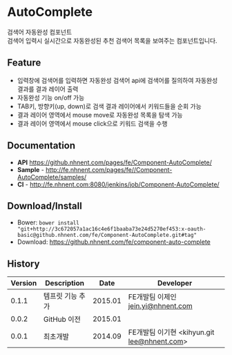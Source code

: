 AutoComplete
======================
검색어 자동완성 컴포넌트<br>
검색어 입력시 실시간으로 자동완성된 추천 검색어 목록을 보여주는 컴포넌트입니다.

## Feature
* 입력창에 검색어를 입력하면 자동완성 검색어 api에 검색어를 질의하여 자동완성 결과를 결과 레이어 출력
* 자동완성 기능 on/off 가능
* TAB키, 방향키(up, down)로 검색 결과 레이어에서 키워드들을 순회 가능
* 결과 레이어 영역에서 mouse move로 자동완성 목록을 탐색 가능
* 결과 레이어 영역에서 mouse click으로 키워드 검색을 수행

## Documentation
* **API** <a href="https://github.nhnent.com/pages/fe/Component-AutoComplete/">https://github.nhnent.com/pages/fe/Component-AutoComplete/</a>
* **Sample** - <a href="http://fe.nhnent.com/pages/fe/Component-AutoComplete/samples/">http://fe.nhnent.com/pages/fe//Component-AutoComplete/samples/</a>
* **CI** - <a href="http://fe.nhnent.com:8080/jenkins/job/Component-AutoComplete/">http://fe.nhnent.com:8080/jenkins/job/Component-AutoComplete/</a>

## Download/Install
* Bower: `bower install "git+http://3c672057a1ac16c4e6f1baaba73e24d5270ef453:x-oauth-basic@github.nhnent.com/fe/Component-AutoComplete.git#tag"`
* Download: <a href="https://github.nhnent.com/fe/component-auto-complete">https://github.nhnent.com/fe/component-auto-complete</a>


## History
| Version | Description | Date | Developer |
| ---- | ---- | ---- | ---- |
| 0.1.1 | 템프릿 기능 추가 | 2015.01 | FE개발팀 이제인<jein.yi@nhnent.com> |
| 0.0.2 | GitHub 이전 | 2015.01 | |
| 0.0.1 | 최초개발 | 2014.09 | FE개발팀 이기현 <kihyun.git lee@nhnent.com> |
